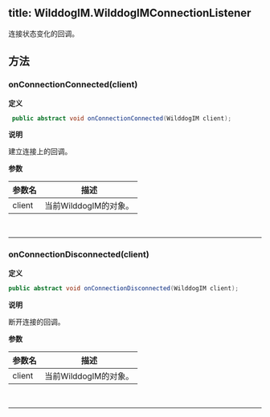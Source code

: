 title: WilddogIM.WilddogIMConnectionListener
---
连接状态变化的回调。

## 方法

###  onConnectionConnected(client)

**定义**

```java
 public abstract void onConnectionConnected(WilddogIM client);
```

**说明**

建立连接上的回调。


**参数**


参数名 | 描述
--- | ---
client | 当前WilddogIM的对象。
</br>

--- 

###  onConnectionDisconnected(client)

**定义**

```java
public abstract void onConnectionDisconnected(WilddogIM client);
```

**说明**

断开连接的回调。


**参数**


参数名 | 描述
--- | ---
client | 当前WilddogIM的对象。

</br>

--- 
